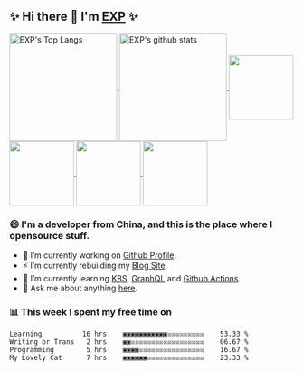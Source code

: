 ## ✨ Hi there 👋 I'm [EXP](https://exp-blog.com) ✨

<!--START_SECTION:github-readme-stats-->
<a href="https://exp-blog.com" target="_blank">
  <img height="190" align="center" src="https://github-readme-stats.vercel.app/api/top-langs/?username=lyy289065406&hide=HTML,CSS,TSQL&theme=great-gatsby" alt="EXP's Top Langs" />
</a>
<a href="https://exp-blog.com" target="_blank">
  <img height="190" align="center" src="https://github-readme-stats.vercel.app/api?username=lyy289065406&count_private=true&show_icons=true&theme=nightowl" alt="EXP's github stats" />
</a>


<a href="https://github.com/lyy289065406/exp-blog" target="_blank">
  <img height="114" align="center" src="https://github-readme-stats.vercel.app/api/pin/?username=lyy289065406&repo=exp-blog&theme=nord" />
</a>    

<a href="https://github.com/lyy289065406/threat-broadcast" target="_blank">
  <img height="114" align="center" src="https://github-readme-stats.vercel.app/api/pin/?username=lyy289065406&repo=threat-broadcast&theme=nord" />
</a>    

<a href="https://github.com/lyy289065406/CTF-Solving-Reports" target="_blank">
  <img height="114" align="center" src="https://github-readme-stats.vercel.app/api/pin/?username=lyy289065406&repo=CTF-Solving-Reports&theme=nord" />
</a>

<a href="https://github.com/lyy289065406/POJ-Solving-Reports" target="_blank">
  <img height="114" align="center" src="https://github-readme-stats.vercel.app/api/pin/?username=lyy289065406&repo=POJ-Solving-Reports&theme=nord" />
</a>
<!--END_SECTION:github-readme-stats-->


<!--START_SECTION:introduction-->
### 😄 I'm a developer from China, and this is the place where I opensource stuff.

- 🔭 I’m currently working on [Github Profile](https://github.com/lyy289065406/lyy289065406).
- ⚡ I’m currently rebuilding my [Blog Site](https://exp-blog.com).
- 🌱 I’m currently learning [K8S](https://github.com/kubernetes/kubernetes), [GraphQL](https://developer.github.com/v4/) and [Github Actions](https://docs.github.com/en/actions).
- 💬 Ask me about anything [here](https://github.com/lyy289065406/lyy289065406/issues).
<!--START_SECTION:introduction-->


<!--START_SECTION:weektime-->
### 📊 This week I spent my free time on

```text
Learning          16 hrs    ▣▣▣▣▣▣▣▣▣▣▣☒☒☒☒☒☒☒☒☒    53.33 %
Writing or Trans   2 hrs    ▣▣☒☒☒☒☒☒☒☒☒☒☒☒☒☒☒☒☒☒    06.67 %
Programming        5 hrs    ▣▣▣▣☒☒☒☒☒☒☒☒☒☒☒☒☒☒☒☒    16.67 %
My Lovely Cat      7 hrs    ▣▣▣▣▣▣☒☒☒☒☒☒☒☒☒☒☒☒☒☒    23.33 %
```
<!--END_SECTION:weektime-->


<!--
TODO: 动态自更新，参考 https://github.com/simonw
-->
